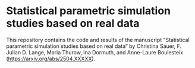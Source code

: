 
<!-- README.md is generated from README.Rmd. Please edit that file. -->

# Statistical parametric simulation studies based on real data

<!-- badges: start -->
<!-- badges: end -->

This repository contains the code and results of the manuscript
“Statistical parametric simulation studies based on real data” by
Christina Sauer, F. Julian D. Lange, Maria Thurow, Ina Dormuth, and
Anne-Laure Boulesteix (<https://arxiv.org/abs/2504.XXXXX>).

<!-- You'll still need to render `README.Rmd` regularly, to keep `README.md` up-to-date. `devtools::build_readme()` is handy for this. You could also use GitHub Actions to re-render `README.Rmd` every time you push. An example workflow can be found here: <https://github.com/r-lib/actions/tree/v1/examples>. -->
<!-- You can also embed plots, for example: -->
<!-- ```{r pressure, echo = FALSE} -->
<!-- plot(pressure) -->
<!-- ``` -->
<!-- In that case, don't forget to commit and push the resulting figure files, so they display on GitHub. -->
